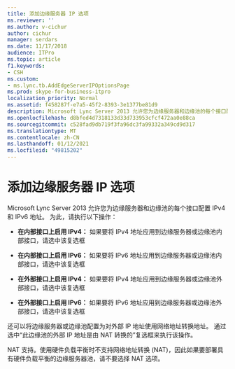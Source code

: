 ```yaml
---
title: 添加边缘服务器 IP 选项
ms.reviewer: ''
ms.author: v-cichur
author: cichur
manager: serdars
ms.date: 11/17/2018
audience: ITPro
ms.topic: article
f1.keywords:
- CSH
ms.custom:
- ms.lync.tb.AddEdgeServerIPOptionsPage
ms.prod: skype-for-business-itpro
localization_priority: Normal
ms.assetid: f458287f-e7a5-45f2-8393-3e1377be81d9
description: Microsoft Lync Server 2013 允许您为边缘服务器和边缘池的每个接口配置 IPv4 和 IPv6 地址。 为此，请执行以下操作：
ms.openlocfilehash: d8bfed4d7318133d33d733953cfcf472aa0e88ca
ms.sourcegitcommit: c528fad9db719f3fa96dc3fa99332a349cd9d317
ms.translationtype: MT
ms.contentlocale: zh-CN
ms.lasthandoff: 01/12/2021
ms.locfileid: "49815202"
---
```

# <a name="add-edge-server-ip-options"></a>添加边缘服务器 IP 选项
 
Microsoft Lync Server 2013 允许您为边缘服务器和边缘池的每个接口配置 IPv4 和 IPv6 地址。 为此，请执行以下操作：
  
- **在内部接口上启用 IPv4：** 如果要将 IPv4 地址应用到边缘服务器或边缘池内部接口，请选中该复选框
    
- **在内部接口上启用 IPv6：** 如果要将 IPv6 地址应用到边缘服务器或边缘池内部接口，请选中该复选框
    
- **在外部接口上启用 IPv4：** 如果要将 IPv4 地址应用到边缘服务器或边缘池外部接口，请选中该复选框
    
- **在外部接口上启用 IPv6：** 如果要将 IPv6 地址应用到边缘服务器或边缘池外部接口，请选中该复选框
    
还可以将边缘服务器或边缘池配置为对外部 IP 地址使用网络地址转换地址。 通过选中“此边缘池的外部 IP 地址是由 NAT 转换的”复选框来执行该操作。
  
NAT 支持。使用硬件负载平衡时不支持网络地址转换 (NAT)，因此如果要部署具有硬件负载平衡的边缘服务器池，请不要选择 NAT 选项。
  


